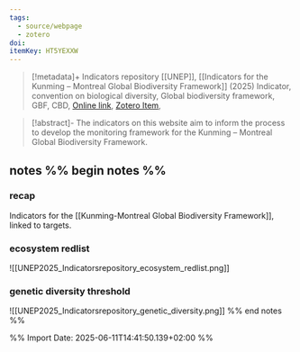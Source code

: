 ```yaml
---
tags:
  - source/webpage
  - zotero
doi: 
itemKey: HT5YEXXW
---
```

>[!metadata]+
> Indicators repository
> [[UNEP]], 
> [[Indicators for the Kunming – Montreal Global Biodiversity Framework]] (2025)
> Indicator, convention on biological diversity, Global biodiversity framework, GBF, CBD, 
> [Online link](https://www.gbf-indicators.org/), [Zotero Item](zotero://select/library/items/HT5YEXXW),

>[!abstract]-
>The indicators on this website aim to inform the process to develop the monitoring framework for the Kunming – Montreal Global Biodiversity Framework.

## notes %% begin notes %%
### recap
Indicators for the [[Kunming-Montreal Global Biodiversity Framework]], linked to targets.
### ecosystem redlist
![[UNEP2025_Indicatorsrepository_ecosystem_redlist.png]]
### genetic diversity threshold
![[UNEP2025_Indicatorsrepository_genetic_diversity.png]]
%% end notes %%

%% Import Date: 2025-06-11T14:41:50.139+02:00 %%

